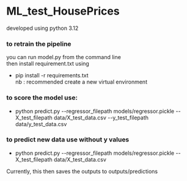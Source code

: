 # ML_test_HousePrices
developed using python 3.12     
### to retrain the pipeline
 you can run model.py from the command line   
 then install requirement.txt using  
 - pip install -r requirements.txt  
    nb : recommended  create a new virtual environment 
    
### to score the model use: 
- python predict.py --regressor_filepath models/regressor.pickle --X_test_filepath data/X_test_data.csv --y_test_filepath data/y_test_data.csv

### to predict new data use without y values 
 - python predict.py --regressor_filepath models/regressor.pickle --X_test_filepath data/X_test_data.csv
  
 Currently, this then saves the outputs to outputs/predictions



